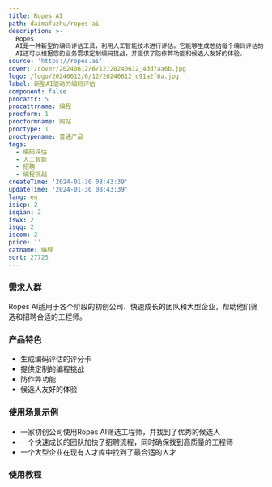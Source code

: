 ```yaml
---
title: Ropes AI
path: daimafuzhu/ropes-ai
description: >-
  Ropes
  AI是一种新型的编码评估工具，利用人工智能技术进行评估。它能够生成总结每个编码评估的详细信息，并给出评分卡。同时，它还提供了定制的编程挑战，让候选人有机会展示自己的技能。Ropes
  AI还可以根据您的业务需求定制编码挑战，并提供了防作弊功能和候选人友好的体验。
source: 'https://ropes.ai'
cover: /cover/20240612/6/12/20240612_4dd7aa6b.jpg
logo: /logo/20240612/6/12/20240612_c91a2f6a.jpg
label: 新型AI驱动的编码评估
component: false
procattr: 5
procattrname: 编程
procform: 1
procformname: 网站
proctype: 1
proctypename: 普通产品
tags:
  - 编码评估
  - 人工智能
  - 招聘
  - 编程挑战
createTime: '2024-01-30 08:43:39'
updateTime: '2024-01-30 08:43:39'
lang: en
isicp: 2
isqian: 2
iswx: 2
isqq: 2
iscom: 2
price: ''
catname: 编程
sort: 27725
---
```




### 需求人群
Ropes AI适用于各个阶段的初创公司、快速成长的团队和大型企业，帮助他们筛选和招聘合适的工程师。

### 产品特色
- 生成编码评估的评分卡
- 提供定制的编程挑战
- 防作弊功能
- 候选人友好的体验

### 使用场景示例
- 一家初创公司使用Ropes AI筛选工程师，并找到了优秀的候选人
- 一个快速成长的团队加快了招聘流程，同时确保找到高质量的工程师
- 一个大型企业在现有人才库中找到了最合适的人才

### 使用教程


  
